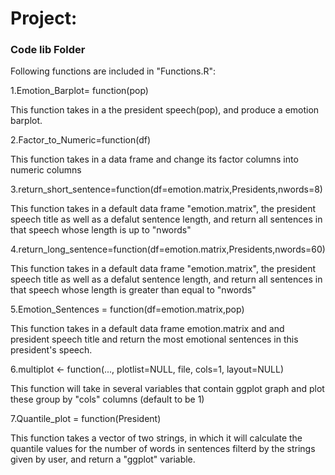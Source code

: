 # Project: 
### Code lib Folder

Following functions are included in "Functions.R":

1.Emotion_Barplot= function(pop)

This function takes in a the president speech(pop), and produce a emotion barplot. 

2.Factor_to_Numeric=function(df)

This function takes in a data frame and change its factor columns into numeric columns

3.return_short_sentence=function(df=emotion.matrix,Presidents,nwords=8)

This function takes in a default data frame "emotion.matrix", the president speech title as well as a defalut sentence length, and return all sentences in that speech whose length is up to "nwords"

4.return_long_sentence=function(df=emotion.matrix,Presidents,nwords=60)

This function takes in a default data frame "emotion.matrix", the president speech title as well as a defalut sentence length, and return all sentences in that speech whose length is greater than equal to "nwords"

5.Emotion_Sentences = function(df=emotion.matrix,pop)

This function takes in a default data frame emotion.matrix and and president speech title and return the most emotional sentences in this president's speech.

6.multiplot <- function(..., plotlist=NULL, file, cols=1, layout=NULL)

This function will take in several variables that contain ggplot graph and plot these group by "cols" columns (default to be 1)

7.Quantile_plot = function(President)

This function takes a vector of two strings, in which it will calculate the quantile values for the number of words in sentences filterd by the strings given by user, and return a "ggplot" variable.